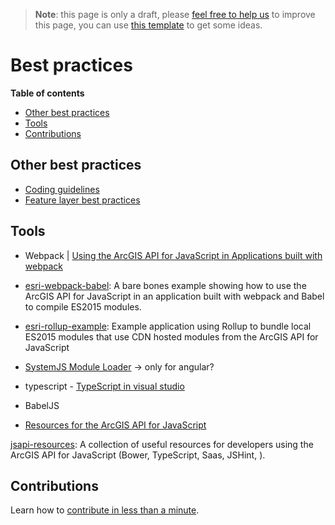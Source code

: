 > **Note**: this page is only a draft, please [feel free to help us](#contributions) to improve this page, you can use [this template](https://github.com/esri-es/awesome-arcgis/blob/master/RESOURCE_PAGE_TEMPLATE.md) to get some ideas.

# Best practices
<!-- START doctoc generated TOC please keep comment here to allow auto update -->
<!-- DON'T EDIT THIS SECTION, INSTEAD RE-RUN doctoc TO UPDATE -->
**Table of contents**

- [Other best practices](#other-best-practices)
- [Tools](#tools)
- [Contributions](#contributions)

<!-- END doctoc generated TOC please keep comment here to allow auto update -->

## Other best practices
* [Coding guidelines](https://developers.arcgis.com/javascript/3/jshelp/inside_guidelines.html)
* [Feature layer best practices](https://developers.arcgis.com/javascript/3/jshelp/best_practices_feature_layers.html)

## Tools
* Webpack | [Using the ArcGIS API for JavaScript in Applications built with webpack
](http://tomwayson.com/2016/11/27/using-the-arcgis-api-for-javascript-in-applications-built-with-webpack/)

* [esri-webpack-babel](https://github.com/tomwayson/esri-webpack-babel): A bare bones example showing how to use the ArcGIS API for JavaScript in an application built with webpack and Babel to compile ES2015 modules.

* [esri-rollup-example](https://github.com/tomwayson/esri-rollup-example): Example application using Rollup to bundle local ES2015 modules that use CDN hosted modules from the ArcGIS API for JavaScript

* [SystemJS Module Loader](https://github.com/systemjs/systemjs) -> only for angular?

* typescript - [TypeScript in visual studio](http://odoe.net/blog/typescript-visual-studio-code/)

* BabelJS

* [Resources for the ArcGIS API for JavaScript](https://github.com/odoe/esrijs-resources)

[jsapi-resources](https://github.com/Esri/jsapi-resources): A collection of useful resources for developers using the ArcGIS API for JavaScript (Bower, TypeScript, Saas, JSHint, ).

## Contributions

Learn how to [contribute in less than a minute](https://github.com/hhkaos/awesome-arcgis/blob/master/CONTRIBUTING.md).